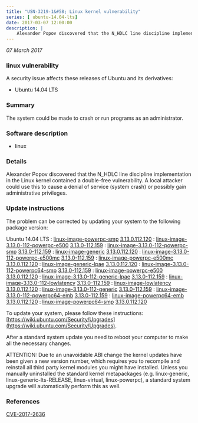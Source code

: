 ```yaml
---
title: "USN-3219-1&#58; Linux kernel vulnerability"
series: [ ubuntu-14.04-lts]
date: 2017-03-07 12:00:00
description: |
    Alexander Popov discovered that the N_HDLC line discipline implementation in the Linux kernel contained a double-free vulnerability. A local attacker could use this to cause a denial of service (system crash) or possibly gain administrative privileges. 
--- 
```

 
 

*07 March 2017*

### linux vulnerability

A security issue affects these releases of Ubuntu and its derivatives:

* Ubuntu 14.04 LTS

### Summary

The system could be made to crash or run programs as an administrator. 

### Software description

* linux 

### Details

Alexander Popov discovered that the N_HDLC line discipline implementation in the Linux kernel contained a double-free vulnerability. A local attacker could use this to cause a denial of service (system crash) or possibly gain administrative privileges. 

### Update instructions

The problem can be corrected by updating your system to the following package version:

Ubuntu 14.04 LTS
 : [linux-image-powerpc-smp](https://launchpad.net/ubuntu/+source/linux) <span> [3.13.0.112.120](https://launchpad.net/ubuntu/+source/linux/3.13.0-112.159) </span> 
 : [linux-image-3.13.0-112-powerpc-e500](https://launchpad.net/ubuntu/+source/linux) <span> [3.13.0-112.159](https://launchpad.net/ubuntu/+source/linux/3.13.0-112.159) </span> 
 : [linux-image-3.13.0-112-powerpc-smp](https://launchpad.net/ubuntu/+source/linux) <span> [3.13.0-112.159](https://launchpad.net/ubuntu/+source/linux/3.13.0-112.159) </span> 
 : [linux-image-generic](https://launchpad.net/ubuntu/+source/linux) <span> [3.13.0.112.120](https://launchpad.net/ubuntu/+source/linux/3.13.0-112.159) </span> 
 : [linux-image-3.13.0-112-powerpc-e500mc](https://launchpad.net/ubuntu/+source/linux) <span> [3.13.0-112.159](https://launchpad.net/ubuntu/+source/linux/3.13.0-112.159) </span> 
 : [linux-image-powerpc-e500mc](https://launchpad.net/ubuntu/+source/linux) <span> [3.13.0.112.120](https://launchpad.net/ubuntu/+source/linux/3.13.0-112.159) </span> 
 : [linux-image-generic-lpae](https://launchpad.net/ubuntu/+source/linux) <span> [3.13.0.112.120](https://launchpad.net/ubuntu/+source/linux/3.13.0-112.159) </span> 
 : [linux-image-3.13.0-112-powerpc64-smp](https://launchpad.net/ubuntu/+source/linux) <span> [3.13.0-112.159](https://launchpad.net/ubuntu/+source/linux/3.13.0-112.159) </span> 
 : [linux-image-powerpc-e500](https://launchpad.net/ubuntu/+source/linux) <span> [3.13.0.112.120](https://launchpad.net/ubuntu/+source/linux/3.13.0-112.159) </span> 
 : [linux-image-3.13.0-112-generic-lpae](https://launchpad.net/ubuntu/+source/linux) <span> [3.13.0-112.159](https://launchpad.net/ubuntu/+source/linux/3.13.0-112.159) </span> 
 : [linux-image-3.13.0-112-lowlatency](https://launchpad.net/ubuntu/+source/linux) <span> [3.13.0-112.159](https://launchpad.net/ubuntu/+source/linux/3.13.0-112.159) </span> 
 : [linux-image-lowlatency](https://launchpad.net/ubuntu/+source/linux) <span> [3.13.0.112.120](https://launchpad.net/ubuntu/+source/linux/3.13.0-112.159) </span> 
 : [linux-image-3.13.0-112-generic](https://launchpad.net/ubuntu/+source/linux) <span> [3.13.0-112.159](https://launchpad.net/ubuntu/+source/linux/3.13.0-112.159) </span> 
 : [linux-image-3.13.0-112-powerpc64-emb](https://launchpad.net/ubuntu/+source/linux) <span> [3.13.0-112.159](https://launchpad.net/ubuntu/+source/linux/3.13.0-112.159) </span> 
 : [linux-image-powerpc64-emb](https://launchpad.net/ubuntu/+source/linux) <span> [3.13.0.112.120](https://launchpad.net/ubuntu/+source/linux/3.13.0-112.159) </span> 
 : [linux-image-powerpc64-smp](https://launchpad.net/ubuntu/+source/linux) <span> [3.13.0.112.120](https://launchpad.net/ubuntu/+source/linux/3.13.0-112.159) </span> 

To update your system, please follow these instructions: [https://wiki.ubuntu.com/Security/Upgrades](https://wiki.ubuntu.com/Security/Upgrades).

After a standard system update you need to reboot your computer to make all the necessary changes.

ATTENTION: Due to an unavoidable ABI change the kernel updates have been given a new version number, which requires you to recompile and reinstall all third party kernel modules you might have installed. Unless you manually uninstalled the standard kernel metapackages (e.g. linux-generic, linux-generic-lts-RELEASE, linux-virtual, linux-powerpc), a standard system upgrade will automatically perform this as well. 

### References

 
 [CVE-2017-2636](http://people.ubuntu.com/~ubuntu-security/cve/CVE-2017-2636)
 

